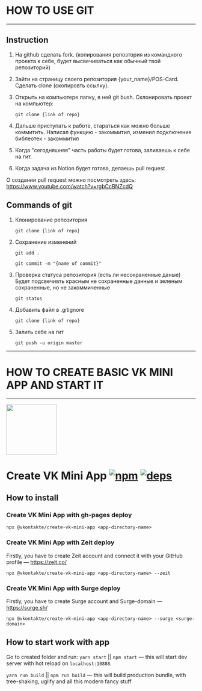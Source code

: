 # HOW TO USE GIT
___________________________________________________________________________________________________
## Instruction
1. На github сделать fork. (копирования репозтория из командного проекта к себе, будет высвечиваться как обычный твой репозиторий)
2. Зайти на страницу своего репозитория {your_name}/POS-Card. Сделать clone (скопировть ссылку).
3. Открыть на компьютере папку, в ней git bush. Склонировать проект на компьютер:

    `git clone {link of repo}`

4. Дальше приступать к работе, стараться как можно больше коммитить. Написал функцию - закоммитил, изменил подключение библеотек - закоммитил
5. Когда "сегодняшняя" часть работы будет готова, заливаешь к себе на гит.
6. Когда задача из Notion будет готова, делаешь pull request 

О создании pull request можно посмотреть здесь: https://www.youtube.com/watch?v=rgbCcBNZcdQ

## Commands of git
1. Клонирование репозитория

    `git clone {link of repo}`

2. Сохранение изменений

    `git add .`
    
    `git commit -m "{name of commit}"`

3. Проверка статуса репозитория (есть ли несохраненные даные)
Будет подсвечивть красным не сохраненные данные и зеленым сохраненные, но не закоммиченные

    `git status`

4. Добавить файл в .gitignore

    `git clone {link of repo}`

5. Залить себе на гит

    `git push -u origin master`

___________________________________________________________________________________________________
# HOW TO CREATE BASIC VK MINI APP AND START IT
___________________________________________________________________________________________________

[<img width="134" src="https://vk.com/images/apps/mini_apps/vk_mini_apps_logo.svg">](https://vk.com/services)

# Create VK Mini App [![npm][npm]][npm-url] [![deps][deps]][deps-url]

## How to install

### Create VK Mini App with gh-pages deploy

`npx @vkontakte/create-vk-mini-app <app-directory-name>`

### Create VK Mini App with Zeit deploy

Firstly, you have to create Zeit account and connect it with your GitHub profile — https://zeit.co/

`npx @vkontakte/create-vk-mini-app <app-directory-name> --zeit`

### Create VK Mini App with Surge deploy

Firstly, you have to create Surge account and Surge-domain — https://surge.sh/

`npx @vkontakte/create-vk-mini-app <app-directory-name> --surge <surge-domain>`

## How to start work with app

Go to created folder and run:
`yarn start` || `npm start` — this will start dev server with hot reload on `localhost:10888`.

`yarn run build` || `npm run build` — this will build production bundle, with tree-shaking, uglify and all this modern fancy stuff

[npm]: https://img.shields.io/npm/v/@vkontakte/create-vk-mini-app.svg
[npm-url]: https://npmjs.com/package/@vkontakte/create-vk-mini-app

[deps]: https://img.shields.io/david/vkcom/create-vk-mini-app.svg
[deps-url]: https://david-dm.org/vkcom/create-vk-mini-app